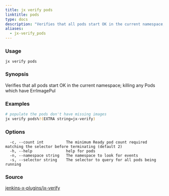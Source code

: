 ```yaml
---
title: jx verify pods
linktitle: pods
type: docs
description: "Verifies that all pods start OK in the current namespace; killing any Pods which have ErrImagePull ***Aliases**: pod*"
aliases:
  - jx-verify_pods
---
```


### Usage

```
jx verify pods
```

### Synopsis

Verifies that all pods start OK in the current namespace; killing any Pods which have ErrImagePul

### Examples

  ```bash
  # populate the pods don't have missing images
  jx verify pods%!(EXTRA string=jx-verify)

  ```
### Options

```
  -c, --count int          The minimum Ready pod count required matching the selector before terminating (default 2)
  -h, --help               help for pods
  -n, --namespace string   The namespace to look for events
  -s, --selector string    The selector to query for all pods being running
```



### Source

[jenkins-x-plugins/jx-verify](https://github.com/jenkins-x-plugins/jx-verify)
